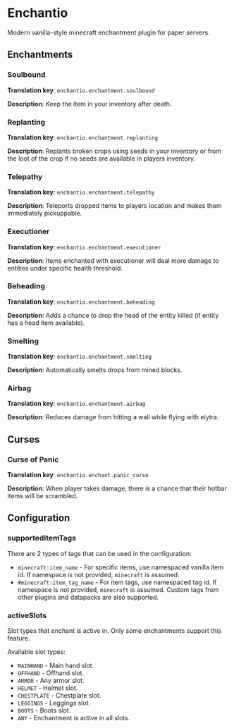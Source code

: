 # Enchantio

Modern vanilla-style minecraft enchantment plugin for paper servers.

## Enchantments

### Soulbound
**Translation key**: `enchantio.enchantment.soulbound`

**Description**:
Keep the item in your inventory after death.

### Replanting
**Translation key**: `enchantio.enchantment.replanting`

**Description**:
Replants broken crops using seeds in your inventory or from the loot of the crop if no seeds are available in players inventory.

### Telepathy
**Translation key**: `enchantio.enchantment.telepathy`

**Description**:
Teleports dropped items to players location and makes them immediately pickuppable.

### Executioner
**Translation key**: `enchantio.enchantment.executioner`

**Description**:
Items enchanted with executioner will deal more damage to entities under specific health threshold.

### Beheading
**Translation key**: `enchantio.enchantment.beheading`

**Description**:
Adds a chance to drop the head of the entity killed (if entity has a head item available).

### Smelting
**Translation key**: `enchantio.enchantment.smelting`

**Description**:
Automatically smelts drops from mined blocks.

### Airbag
**Translation key**: `enchantio.enchantment.airbag`

**Description**:
Reduces damage from hitting a wall while flying with elytra.

## Curses

### Curse of Panic
**Translation key**: `enchantio.enchant.panic_curse`

**Description**:
When player takes damage, there is a chance that their hotbar items will be scrambled.

## Configuration

### supportedItemTags
There are 2 types of tags that can be used in the configuration:
- `minecraft:item_name` - For specific items, use namespaced vanilla item id. If namespace is not provided, `minecraft` is assumed.
- `#minecraft:item_tag_name` - For item tags, use namespaced tag id. If namespace is not provided, `minecraft` is assumed. Custom tags from other plugins and datapacks are also supported.

### activeSlots
Slot types that enchant is active in. Only some enchantments support this feature.

Available slot types:
- `MAINHAND` - Main hand slot.
- `OFFHAND` - Offhand slot.
- `ARMOR` - Any armor slot.
- `HELMET` - Helmet slot.
- `CHESTPLATE` - Chestplate slot.
- `LEGGINGS` - Leggings slot.
- `BOOTS` - Boots slot.
- `ANY` - Enchantment is active in all slots.
